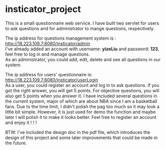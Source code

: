 # insticator_project

This is a small questionnaire web service. I have built two servlet for users to ask questions and for administrator to mange questions, respectively.

The ip address for questions management system is :  
http://18.223.109.7:8080/insticator/admin<br>
I've already added an account with username: **yizeLiu** and password: **123**, feel free to log in and manage questions.<br>
As an administrator, you could add, edit, delete and see all questions in our system.<br>

The ip address for users' questionnaire is: <br>
http://18.223.109.7:8080/insticator/userLogin<br>
As a user, you could register an account and log in to ask questions. If you got the right answer, you will get 5 points. For objective questions, you will also get 5 points when you answer it. I have included several questions in the current system, major of which are about NBA since I am a basketball fans. Due to the time limit, I didn't polish the pag too much so it may look a little bit simple. However, it is just used for demo the function and maybe later I will polish it to make it looks better. Feel free to register an account and enjoy it ! ! !

BTW: I've included the design doc in the pdf file, which introduces the design of this project and some later improvements that could be made in the future. 
